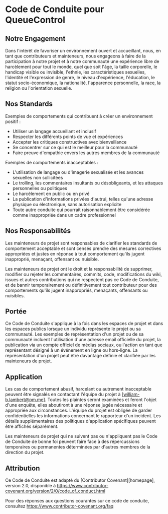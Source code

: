 # Code de Conduite pour QueueControl

## Notre Engagement

Dans l'intérêt de favoriser un environnement ouvert et accueillant, nous, en tant que contributeurs et mainteneurs, nous engageons à faire de la participation à notre projet et à notre communauté une expérience libre de harcèlement pour tout le monde, quel que soit l'âge, la taille corporelle, le handicap visible ou invisible, l'ethnie, les caractéristiques sexuelles, l'identité et l'expression de genre, le niveau d'expérience, l'éducation, le statut socio-économique, la nationalité, l'apparence personnelle, la race, la religion ou l'orientation sexuelle.

## Nos Standards

Exemples de comportements qui contribuent à créer un environnement positif :

* Utiliser un langage accueillant et inclusif
* Respecter les différents points de vue et expériences
* Accepter les critiques constructives avec bienveillance
* Se concentrer sur ce qui est le meilleur pour la communauté
* Faire preuve d'empathie envers les autres membres de la communauté

Exemples de comportements inacceptables :

* L'utilisation de langage ou d'imagerie sexualisée et les avances sexuelles non sollicitées
* Le trolling, les commentaires insultants ou désobligeants, et les attaques personnelles ou politiques
* Le harcèlement en public ou en privé
* La publication d'informations privées d'autrui, telles qu'une adresse physique ou électronique, sans autorisation explicite
* Toute autre conduite qui pourrait raisonnablement être considérée comme inappropriée dans un cadre professionnel

## Nos Responsabilités

Les mainteneurs de projet sont responsables de clarifier les standards de comportement acceptable et sont censés prendre des mesures correctives appropriées et justes en réponse à tout comportement qu'ils jugent inapproprié, menaçant, offensant ou nuisible.

Les mainteneurs de projet ont le droit et la responsabilité de supprimer, modifier ou rejeter les commentaires, commits, code, modifications du wiki, issues et autres contributions qui ne respectent pas ce Code de Conduite, et de bannir temporairement ou définitivement tout contributeur pour des comportements qu'ils jugent inappropriés, menaçants, offensants ou nuisibles.

## Portée

Ce Code de Conduite s'applique à la fois dans les espaces de projet et dans les espaces publics lorsque un individu représente le projet ou sa communauté. Les exemples de représentation d'un projet ou de sa communauté incluent l'utilisation d'une adresse email officielle du projet, la publication via un compte officiel de médias sociaux, ou l'action en tant que représentant désigné à un événement en ligne ou hors-ligne. La représentation d'un projet peut être davantage définie et clarifiée par les mainteneurs de projet.

## Application

Les cas de comportement abusif, harcelant ou autrement inacceptable peuvent être signalés en contactant l'équipe du projet à [william-b.lambert@pm.me]. Toutes les plaintes seront examinées et feront l'objet d'une enquête, elles aboutiront à une réponse jugée nécessaire et appropriée aux circonstances. L'équipe du projet est obligée de garder confidentielles les informations concernant le rapporteur d'un incident. Les détails supplémentaires des politiques d'application spécifiques peuvent être affichés séparément.

Les mainteneurs de projet qui ne suivent pas ou n'appliquent pas le Code de Conduite de bonne foi peuvent faire face à des répercussions temporaires ou permanentes déterminées par d'autres membres de la direction du projet.

## Attribution

Ce Code de Conduite est adapté du [Contributor Covenant][homepage], version 2.0, disponible à https://www.contributor-covenant.org/version/2/0/code_of_conduct.html

Pour des réponses aux questions courantes sur ce code de conduite, consultez https://www.contributor-covenant.org/faq
